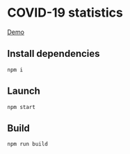 # COVID-19 statistics

[Demo](http://covid-19.filonitta.in.ua/)

## Install dependencies
`npm i`

## Launch
`npm start`

## Build
`npm run build`